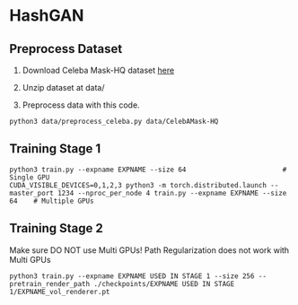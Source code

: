 # HashGAN

## Preprocess Dataset
1. Download Celeba Mask-HQ dataset [here](https://drive.google.com/file/d/1badu11NqxGf6qM3PTTooQDJvQbejgbTv/view) 


2. Unzip dataset at data/


2. Preprocess data with this code.
```
python3 data/preprocess_celeba.py data/CelebAMask-HQ
```


## Training Stage 1
```
python3 train.py --expname EXPNAME --size 64                        # Single GPU
CUDA_VISIBLE_DEVICES=0,1,2,3 python3 -m torch.distributed.launch --master_port 1234 --nproc_per_node 4 train.py --expname EXPNAME --size 64    # Multiple GPUs
```

## Training Stage 2
Make sure DO NOT use Multi GPUs!
Path Regularization does not work with Multi GPUs
```
python3 train.py --expname EXPNAME USED IN STAGE 1 --size 256 --pretrain_render_path ./checkpoints/EXPNAME USED IN STAGE 1/EXPNAME_vol_renderer.pt
```